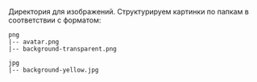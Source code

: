 Директория для изображений. Структурируем картинки по папкам в соответствии с форматом:
```
png
|-- avatar.png
|-- background-transparent.png

jpg
|-- background-yellow.jpg
